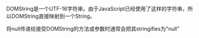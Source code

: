 DOMString是一个UTF-16字符串。由于JavaScript已经使用了这样的字符串，所以DOMString直接映射到一个String。

将null传递给接受DOMString的方法或参数时通常会把其stringifies为"null"